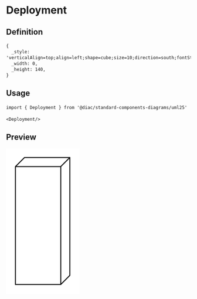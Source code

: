 # Deployment

## Definition

```
{
  _style: 'verticalAlign=top;align=left;shape=cube;size=10;direction=south;fontStyle=0;html=1;boundedLbl=1;spacingLeft=5;whiteSpace=wrap;',
  _width: 0,
  _height: 140,
}
```

## Usage

```
import { Deployment } from '@diac/standard-components-diagrams/uml25'

<Deployment/>
```

## Preview

<img src="./deployment.png" width="200"/>
